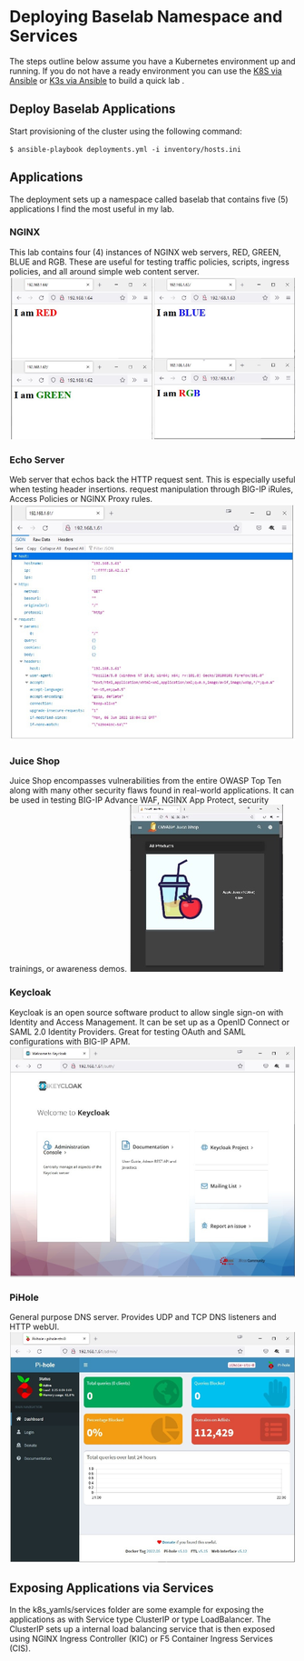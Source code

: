 
# Deploying Baselab Namespace and Services
The steps outline below assume you have a Kubernetes environment up and running.  If you do not have a ready environment you can use the [K8S via Ansible](https://github.com/CHernandezNY/k8s-ansible) or [K3s via Ansible](https://github.com/CHernandezNY/k3s-ansible) to build a quick lab .

## Deploy Baselab Applications 
Start provisioning of the cluster using the following command:

``
$ ansible-playbook deployments.yml -i inventory/hosts.ini
``  
## Applications 
The deployment sets up a namespace called baselab that contains five (5) applications I find the most useful in my lab.

### NGINX 
This lab contains four (4) instances of NGINX web servers, RED, GREEN, BLUE and RGB.  These are useful for testing traffic policies, scripts, ingress policies, and all around simple web content server.  
![NGINX RGB](https://github.com/CHernandezNY/pcl-baselab/blob/main/images/nginx-rgb.jpg)

### Echo Server 
Web server that echos back the HTTP request sent.  This is especially useful when testing header insertions. request manipulation through BIG-IP iRules, Access Policies or NGINX Proxy rules.
![Echo Server](https://github.com/CHernandezNY/pcl-baselab/blob/main/images/echoserver.jpg)

### Juice Shop
Juice Shop encompasses vulnerabilities from the entire OWASP Top Ten along with many other security flaws found in real-world applications.  It can be used in testing BIG-IP Advance WAF, NGINX App Protect, security trainings, or awareness demos.
![Juice Shop](https://github.com/CHernandezNY/pcl-baselab/blob/main/images/juiceshop.jpg)

### Keycloak
Keycloak is an open source software product to allow single sign-on with Identity and Access Management. It can be set up as a OpenID Connect or SAML 2.0 Identity Providers. Great for testing OAuth and SAML configurations with BIG-IP APM.
![Keycloak](https://github.com/CHernandezNY/pcl-baselab/blob/main/images/keycloak.jpg)

### PiHole 
General purpose DNS server.  Provides UDP and TCP DNS listeners and HTTP webUI.  
![PiHole](https://github.com/CHernandezNY/pcl-baselab/blob/main/images/pihole.jpg)

## Exposing Applications via Services
In the k8s_yamls/services folder are some example for exposing the applications as with Service  type ClusterIP or type LoadBalancer.  The ClusterIP sets up a internal load balancing service that is then exposed using NGINX Ingress Controller (KIC) or F5 Container Ingress Services (CIS). 
